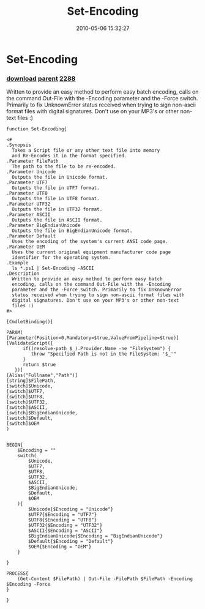 ﻿---
pid:            1822
parent:         1821
children:       2288
poster:         Jason Ferris
title:          Set-Encoding
date:           2010-05-06 15:32:27
description:    Written to provide an easy method to perform easy batch 
  encoding, calls on the command Out-File with the -Encoding 
  parameter and the -Force switch. Primarily to fix UnknownError
  status received when trying to sign non-ascii format files with
  digital signatures. Don't use on your MP3's or other non-text
  files :)
format:         posh
---

# Set-Encoding

### [download](1822.ps1) [parent](1821.md) [2288](2288.md)

Written to provide an easy method to perform easy batch 
  encoding, calls on the command Out-File with the -Encoding 
  parameter and the -Force switch. Primarily to fix UnknownError
  status received when trying to sign non-ascii format files with
  digital signatures. Don't use on your MP3's or other non-text
  files :)

```posh
function Set-Encoding{

<#
.Synopsis
  Takes a Script file or any other text file into memory 
  and Re-Encodes it in the format specified.
.Parameter FilePath
  The path to the file to be re-encoded.
.Parameter Unicode 
  Outputs the file in Unicode format.
.Parameter UTF7
  Outputs the file in UTF7 format.
.Parameter UTF8
  Outputs the file in UTF8 format.
.Parameter UTF32
  Outputs the file in UTF32 format.
.Parameter ASCII
  Outputs the file in ASCII format.
.Parameter BigEndianUnicode
  Outputs the file in BigEndianUnicode format.
.Parameter Default
  Uses the encoding of the system's current ANSI code page.
.Parameter OEM
  Uses the current original equipment manufacturer code page 
  identifier for the operating system.
.Example
  ls *.ps1 | Set-Encoding -ASCII
.Description
  Written to provide an easy method to perform easy batch 
  encoding, calls on the command Out-File with the -Encoding 
  parameter and the -Force switch. Primarily to fix UnknownError
  status received when trying to sign non-ascii format files with
  digital signatures. Don't use on your MP3's or other non-text
  files :)
#>

[CmdletBinding()]

PARAM(
[Parameter(Position=0,Mandatory=$true,ValueFromPipeline=$true)]
[ValidateScript({ 
      if((resolve-path $_).Provider.Name -ne "FileSystem") {
         throw "Specified Path is not in the FileSystem: '$_'" 
      }
      return $true
   })]
[Alias("Fullname","Path")]
[string]$FilePath,
[switch]$Unicode,
[switch]$UTF7,
[switch]$UTF8,
[switch]$UTF32,
[switch]$ASCII,
[switch]$BigEndianUnicode,
[switch]$Default,
[switch]$OEM
)


BEGIN{
    $Encoding = ""
    switch(
        $Unicode,
        $UTF7,
        $UTF8,
        $UTF32,
        $ASCII, 
        $BigEndianUnicode,
        $Default, 
        $OEM
    ){
        $Unicode{$Encoding = "Unicode"}
        $UTF7{$Encoding = "UTF7"}
        $UTF8{$Encoding = "UTF8"}
        $UTF32{$Encoding = "UTF32"}
        $ASCII{$Encoding = "ASCII"} 
        $BigEndianUnicode{$Encoding = "BigEndianUnicode"}
        $Default{$Encoding = "Default"}
        $OEM{$Encoding = "OEM"}
    }

}

PROCESS{
    (Get-Content $FilePath) | Out-File -FilePath $FilePath -Encoding $Encoding -Force
}

}
```
